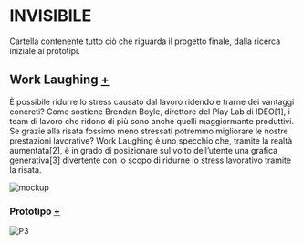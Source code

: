 # INVISIBILE

Cartella contenente tutto ciò che riguarda il progetto finale, dalla ricerca iniziale ai prototipi.

## Work Laughing [+](https://github.com/Lucrezia604/archive/blob/main/Lucrezia604/INVISIBILE/Documento/DSII-2021_Lucrezia-Nediani_Work%20Laughing_compressed.pdf) 

È possibile ridurre lo stress causato dal
lavoro ridendo e trarne dei vantaggi
concreti? Come sostiene Brendan
Boyle, direttore del Play Lab di IDEO[1],
i team di lavoro che ridono di più
sono anche quelli maggiormante
produttivi. Se grazie alla risata fossimo
meno stressati potremmo migliorare
le nostre prestazioni lavorative?
Work Laughing è uno specchio che,
tramite la realtà aumentata[2], è
in grado di posizionare sul volto
dell’utente una grafica generativa[3]
divertente con lo scopo di ridurne lo
stress lavorativo tramite la risata.


![mockup](https://user-images.githubusercontent.com/79698027/122650764-f68ef280-d134-11eb-99a2-0af06d0b00a7.jpg) 


### Prototipo [+](https://editor.p5js.org/lucrezia1234/full/CUx5fAWST)

![P3](https://user-images.githubusercontent.com/79698027/122650844-59808980-d135-11eb-8212-86c50ea2712e.JPG)



